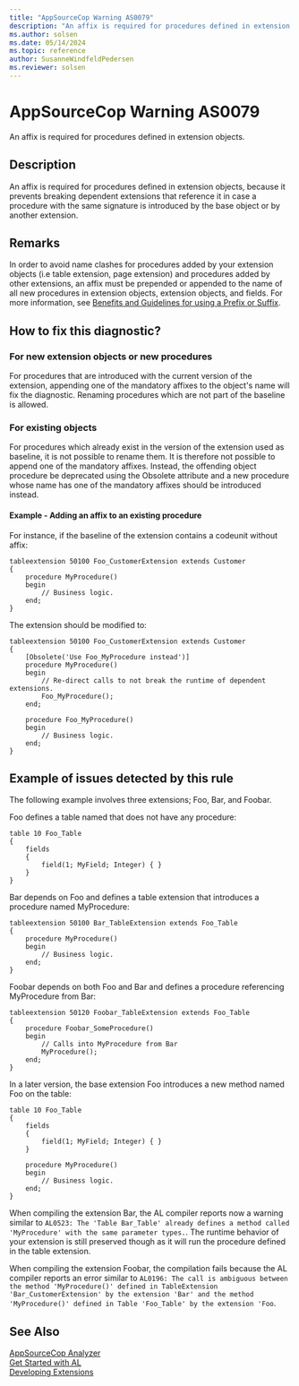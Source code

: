 ```yaml
---
title: "AppSourceCop Warning AS0079"
description: "An affix is required for procedures defined in extension objects, because it prevents breaking dependent extensions that reference it in case a procedure with the same signature is introduced by the base object or by another extension."
ms.author: solsen
ms.date: 05/14/2024
ms.topic: reference
author: SusanneWindfeldPedersen
ms.reviewer: solsen
---
```

[//]: # (START>DO_NOT_EDIT)
[//]: # (IMPORTANT:Do not edit any of the content between here and the END>DO_NOT_EDIT.)
[//]: # (Any modifications should be made in the .xml files in the ModernDev repo.)
# AppSourceCop Warning AS0079
An affix is required for procedures defined in extension objects.

## Description
An affix is required for procedures defined in extension objects, because it prevents breaking dependent extensions that reference it in case a procedure with the same signature is introduced by the base object or by another extension.

[//]: # (IMPORTANT: END>DO_NOT_EDIT)

## Remarks

In order to avoid name clashes for procedures added by your extension objects (i.e table extension, page extension) and procedures added by other extensions, an affix must be prepended or appended to the name of all new procedures in extension objects, extension objects, and fields. For more information, see [Benefits and Guidelines for using a Prefix or Suffix](../../compliance/apptest-prefix-suffix.md).

## How to fix this diagnostic?

### For new extension objects or new procedures

For procedures that are introduced with the current version of the extension, appending one of the mandatory affixes to the object's name will fix the diagnostic. Renaming procedures which are not part of the baseline is allowed.

### For existing objects

For procedures which already exist in the version of the extension used as baseline, it is not possible to rename them. It is therefore not possible to append one of the mandatory affixes. Instead, the offending object procedure be deprecated using the Obsolete attribute and a new procedure whose name has one of the mandatory affixes should be introduced instead.

#### Example - Adding an affix to an existing procedure

For instance, if the baseline of the extension contains a codeunit without affix:
```AL
tableextension 50100 Foo_CustomerExtension extends Customer
{
    procedure MyProcedure()
    begin
        // Business logic.
    end;
}
```

The extension should be modified to:
```AL
tableextension 50100 Foo_CustomerExtension extends Customer
{
    [Obsolete('Use Foo_MyProcedure instead')]
    procedure MyProcedure()
    begin
        // Re-direct calls to not break the runtime of dependent extensions.
        Foo_MyProcedure();
    end;

    procedure Foo_MyProcedure()
    begin
        // Business logic.
    end;
}
```

## Example of issues detected by this rule

The following example involves three extensions; Foo, Bar, and Foobar.

Foo defines a table named that does not have any procedure:
```AL
table 10 Foo_Table
{
    fields
    {
        field(1; MyField; Integer) { }
    }
}
```

Bar depends on Foo and defines a table extension that introduces a procedure named MyProcedure:
```AL
tableextension 50100 Bar_TableExtension extends Foo_Table
{
    procedure MyProcedure()
    begin
        // Business logic.
    end;
}
```

Foobar depends on both Foo and Bar and defines a procedure referencing MyProcedure from Bar:
```AL
tableextension 50120 Foobar_TableExtension extends Foo_Table
{
    procedure Foobar_SomeProcedure()
    begin
        // Calls into MyProcedure from Bar
        MyProcedure();
    end;
}
```

In a later version, the base extension Foo introduces a new method named Foo on the table:
```AL
table 10 Foo_Table
{
    fields
    {
        field(1; MyField; Integer) { }
    }

    procedure MyProcedure()
    begin
        // Business logic.
    end;
}
```

When compiling the extension Bar, the AL compiler reports now a warning similar to `AL0523: The 'Table Bar_Table' already defines a method called 'MyProcedure' with the same parameter types.`. The runtime behavior of your extension is still preserved though as it will run the procedure defined in the table extension.

When compiling the extension Foobar, the compilation fails because the AL compiler reports an error similar to `AL0196: The call is ambiguous between the method 'MyProcedure()' defined in TableExtension 'Bar_CustomerExtension' by the extension 'Bar' and the method 'MyProcedure()' defined in Table 'Foo_Table' by the extension 'Foo`.

## See Also  
[AppSourceCop Analyzer](appsourcecop.md)  
[Get Started with AL](../devenv-get-started.md)  
[Developing Extensions](../devenv-dev-overview.md)  
